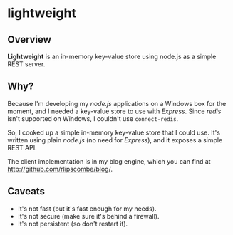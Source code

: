 lightweight
===========

Overview
--

**Lightweight** is an in-memory key-value store using node.js as a simple REST server.

Why?
--

Because I'm developing my *node.js* applications on a Windows box for the moment, and I needed a key-value store to use with *Express*. Since *redis* isn't supported on Windows, I couldn't use `connect-redis`.

So, I cooked up a simple in-memory key-value store that I could use. It's written using plain *node.js* (no need for *Express*), and it exposes a simple REST API.

The client implementation is in my blog engine, which you can find at http://github.com/rlipscombe/blog/.

Caveats
--

 * It's not fast (but it's fast enough for my needs).
 * It's not secure (make sure it's behind a firewall).
 * It's not persistent (so don't restart it).
